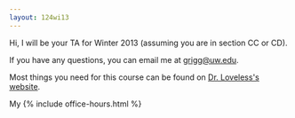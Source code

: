 ```yaml
---
layout: 124wi13
---
```



Hi, I will be your TA for Winter 2013 (assuming you are in section CC or CD).

If you have any questions, you can email me at
<grigg@uw.edu>.

Most things you need for this course can be found on
[Dr. Loveless's website](http://www.math.washington.edu/~aloveles/Math124Winter2013/index.html).

My {% include office-hours.html %}

